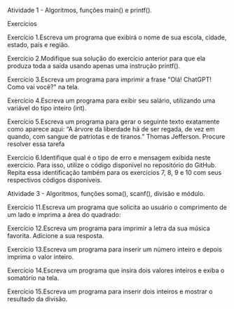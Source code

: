Atividade 1 - Algoritmos, funções main() e printf().

Exercícios

Exercício 1.Escreva um programa que exibirá o nome de sua escola, cidade, estado, país e região.

Exercício 2.Modifique sua solução do exercício anterior para que ela produza toda a saída usando apenas uma instrução 
printf().

Exercício 3.Escreva um programa para imprimir a frase "Olá! ChatGPT! Como vai você?" na tela.

Exercício 4.Escreva um programa para exibir seu salário, utilizando uma variável do tipo inteiro (int).

Exercício 5.Escreva um programa para gerar o seguinte texto exatamente como aparece aqui:
“A árvore da liberdade há de ser regada, de vez em quando, com sangue de patriotas e de tiranos.”
Thomas Jefferson.
Procure resolver essa tarefa

Exercício 6.Identifique qual é o tipo de erro e mensagem exibida neste exercício. Para isso, utilize o código
disponível no repositório do GitHub. Repita essa identificação também para os exercícios 7, 8, 9 e 10 com seus
respectivos códigos disponíveis.


Atividade 3 -  Algoritmos, funções soma(), scanf(), divisão e módulo.

Exercício 11.Escreva um programa que solicita ao usuário  o comprimento de um lado e imprima a área do quadrado:

Exercício 12.Escreva um programa para imprimir a letra da sua música favorita.
Adicione a sua resposta.

Exercício 13.Escreva um programa para inserir um número inteiro e depois imprima o valor inteiro.

Exercício 14.Escreva um programa que insira dois valores inteiros e exiba o somatório na tela.

Exercício 15.Escreva um programa para inserir dois inteiros e mostrar o resultado da divisão.

